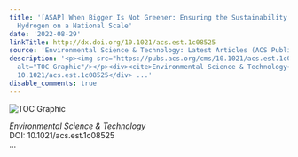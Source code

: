 ```yaml
---
title: '[ASAP] When Bigger Is Not Greener: Ensuring the Sustainability of Power-to-Gas
  Hydrogen on a National Scale'
date: '2022-08-29'
linkTitle: http://dx.doi.org/10.1021/acs.est.1c08525
source: 'Environmental Science & Technology: Latest Articles (ACS Publications)'
description: '<p><img src="https://pubs.acs.org/cms/10.1021/acs.est.1c08525/asset/images/medium/es1c08525_0007.gif"
  alt="TOC Graphic"/></p><div><cite>Environmental Science & Technology</cite></div><div>DOI:
  10.1021/acs.est.1c08525</div> ...'
disable_comments: true
---
```

<p><img src="https://pubs.acs.org/cms/10.1021/acs.est.1c08525/asset/images/medium/es1c08525_0007.gif" alt="TOC Graphic"/></p><div><cite>Environmental Science & Technology</cite></div><div>DOI: 10.1021/acs.est.1c08525</div> ...